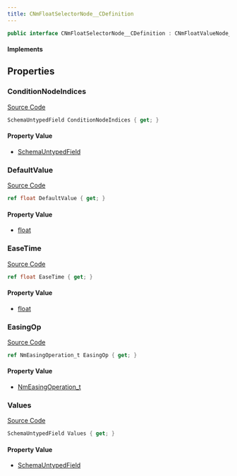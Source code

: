 ```yaml
---
title: CNmFloatSelectorNode__CDefinition
---
```


```csharp
public interface CNmFloatSelectorNode__CDefinition : CNmFloatValueNode__CDefinition, CNmValueNode__CDefinition, CNmGraphNode__CDefinition, ISchemaClass<CNmGraphNode__CDefinition>, ISchemaClass<CNmValueNode__CDefinition>, ISchemaClass<CNmFloatValueNode__CDefinition>, ISchemaClass<CNmFloatSelectorNode__CDefinition>, ISchemaField, ISchemaClass, INativeHandle
```

#### Implements

## Properties

### ConditionNodeIndices

[Source Code](https://github.com/swiftly-solution/swiftlys2/blob/beta/managed/src/SwiftlyS2.Generated/Schemas/Interfaces/CNmFloatSelectorNode__CDefinition.cs#L17)

```csharp
SchemaUntypedField ConditionNodeIndices { get; }
```

#### Property Value

- [SchemaUntypedField](/docs/api/shared/schemas/schemauntypedfield)

### DefaultValue

[Source Code](https://github.com/swiftly-solution/swiftlys2/blob/beta/managed/src/SwiftlyS2.Generated/Schemas/Interfaces/CNmFloatSelectorNode__CDefinition.cs#L22)

```csharp
ref float DefaultValue { get; }
```

#### Property Value

- [float](https://learn.microsoft.com/dotnet/api/system.single)

### EaseTime

[Source Code](https://github.com/swiftly-solution/swiftlys2/blob/beta/managed/src/SwiftlyS2.Generated/Schemas/Interfaces/CNmFloatSelectorNode__CDefinition.cs#L24)

```csharp
ref float EaseTime { get; }
```

#### Property Value

- [float](https://learn.microsoft.com/dotnet/api/system.single)

### EasingOp

[Source Code](https://github.com/swiftly-solution/swiftlys2/blob/beta/managed/src/SwiftlyS2.Generated/Schemas/Interfaces/CNmFloatSelectorNode__CDefinition.cs#L26)

```csharp
ref NmEasingOperation_t EasingOp { get; }
```

#### Property Value

- [NmEasingOperation_t](/docs/api/shared/schemadefinitions/nmeasingoperation_t)

### Values

[Source Code](https://github.com/swiftly-solution/swiftlys2/blob/beta/managed/src/SwiftlyS2.Generated/Schemas/Interfaces/CNmFloatSelectorNode__CDefinition.cs#L20)

```csharp
SchemaUntypedField Values { get; }
```

#### Property Value

- [SchemaUntypedField](/docs/api/shared/schemas/schemauntypedfield)

